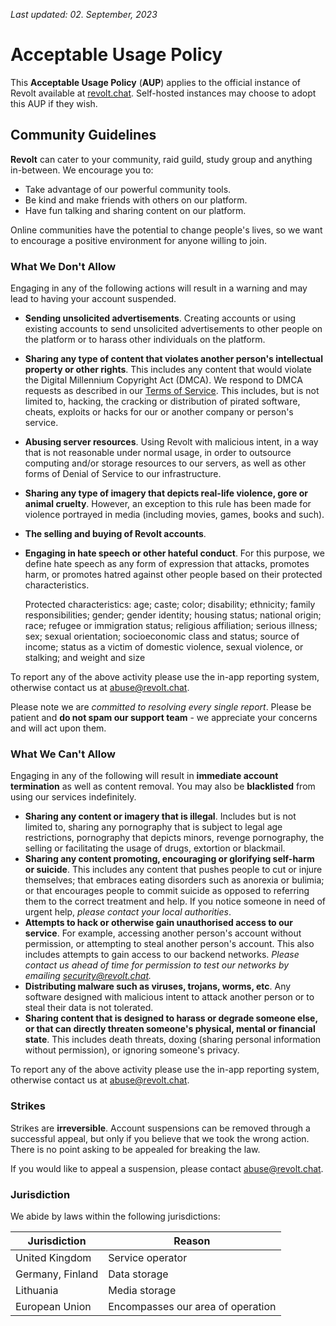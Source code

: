 _Last updated: 02. September, 2023_

# Acceptable Usage Policy

This **Acceptable Usage Policy** (**AUP**) applies to the official instance of Revolt available at [revolt.chat](http://revolt.chat). Self-hosted instances may choose to adopt this AUP if they wish.

## Community Guidelines

**Revolt** can cater to your community, raid guild, study group and anything in-between. We encourage you to:

- Take advantage of our powerful community tools.
- Be kind and make friends with others on our platform.
- Have fun talking and sharing content on our platform.

Online communities have the potential to change people's lives, so we want to encourage a positive environment for anyone willing to join.

### What We Don't Allow

Engaging in any of the following actions will result in a warning and may lead to having your account suspended.

- **Sending unsolicited advertisements**. Creating accounts or using existing accounts to send unsolicited advertisements to other people on the platform or to harass other individuals on the platform.
- **Sharing any type of content that violates another person's intellectual property or other rights**. This includes any content that would violate the Digital Millennium Copyright Act (DMCA). We respond to DMCA requests as described in our [Terms of Service](https://revolt.chat/terms). This includes, but is not limited to, hacking, the cracking or distribution of pirated software, cheats, exploits or hacks for our or another company or person's service.
- **Abusing server resources**. Using Revolt with malicious intent, in a way that is not reasonable under normal usage, in order to outsource computing and/or storage resources to our servers, as well as other forms of Denial of Service to our infrastructure.
- **Sharing any type of imagery that depicts real-life violence, gore or animal cruelty**. However, an exception to this rule has been made for violence portrayed in media (including movies, games, books and such).
- **The selling and buying of Revolt accounts**.
- **Engaging in hate speech or other hateful conduct**. For this purpose, we define hate speech as any form of expression that attacks, promotes harm, or promotes hatred against other people based on their protected characteristics.

  Protected characteristics: age; caste; color; disability; ethnicity; family responsibilities; gender; gender identity; housing status; national origin; race; refugee or immigration status; religious affiliation; serious illness; sex; sexual orientation; socioeconomic class and status; source of income; status as a victim of domestic violence, sexual violence, or stalking; and weight and size

To report any of the above activity please use the in-app reporting system, otherwise contact us at [abuse@revolt.chat](mailto:abuse@revolt.chat).

Please note we are _committed to resolving every single report_. Please be patient and **do not spam our support team** - we appreciate your concerns and will act upon them.

### What We Can't Allow

Engaging in any of the following will result in **immediate account termination** as well as content removal. You may also be **blacklisted** from using our services indefinitely.

- **Sharing any content or imagery that is illegal**. Includes but is not limited to, sharing any pornography that is subject to legal age restrictions, pornography that depicts minors, revenge pornography, the selling or facilitating the usage of drugs, extortion or blackmail.
- **Sharing any content promoting, encouraging or glorifying self-harm or suicide**. This includes any content that pushes people to cut or injure themselves; that embraces eating disorders such as anorexia or bulimia; or that encourages people to commit suicide as opposed to referring them to the correct treatment and help. If you notice someone in need of urgent help, _please contact your local authorities_.
- **Attempts to hack or otherwise gain unauthorised access to our service**. For example, accessing another person's account without permission, or attempting to steal another person's account. This also includes attempts to gain access to our backend networks. _Please contact us ahead of time for permission to test our networks by emailing [security@revolt.chat](mailto:security@revolt.chat)._
- **Distributing malware such as viruses, trojans, worms, etc**. Any software designed with malicious intent to attack another person or to steal their data is not tolerated.
- **Sharing content that is designed to harass or degrade someone else, or that can directly threaten someone's physical, mental or financial state**. This includes death threats, doxing (sharing personal information without permission), or ignoring someone's privacy.

To report any of the above activity please use the in-app reporting system, otherwise contact us at [abuse@revolt.chat](mailto:abuse@revolt.chat).

### Strikes

Strikes are **irreversible**. Account suspensions can be removed through a successful appeal, but only if you believe that we took the wrong action. There is no point asking to be appealed for breaking the law.

If you would like to appeal a suspension, please contact [abuse@revolt.chat](mailto:abuse@revolt.chat).

### Jurisdiction

We abide by laws within the following jurisdictions:

| Jurisdiction     | Reason                            |
| ---------------- | --------------------------------- |
| United Kingdom   | Service operator                  |
| Germany, Finland | Data storage                      |
| Lithuania        | Media storage                     |
| European Union   | Encompasses our area of operation |
